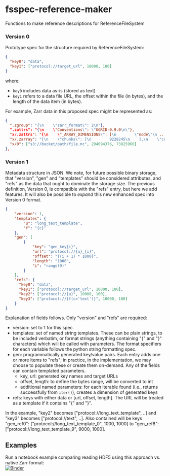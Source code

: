 # fsspec-reference-maker

Functions to make reference descriptions for ReferenceFileSystem


### Version 0

Prototype spec for the structure required by ReferenceFileSystem:

```json
{
  "key0": "data",
  "key1": ["protocol://target_url", 10000, 100]
}
```
where:
* `key0` includes data as-is (stored as text)
* `key1` refers to a data file URL, the offset within the file (in bytes), and the length of the data item (in bytes).

For example, Zarr data in this proposed spec might be represented as:

```json
{
  ".zgroup": "{\n    \"zarr_format\": 2\n"},
  ".zattrs": "{\n    \"Conventions\": \"UGRID-0.9.0\n\"},
  "x/.zattrs": "{\n    \"_ARRAY_DIMENSIONS\": [\n        \"node\"\n ...",
  "x/.zarray": "{\n    \"chunks\": [\n        9228245\n    ],\n    \"compressor\": null,\n    \"dtype\": \"<f8\",\n  ...",
  "x/0": ["s3://bucket/path/file.nc", 294094376, 73825960]
},
```

### Version 1

Metadata structure in JSON. We note, for future possible binary storage, that "version", "gen" and "templates" should
be considered attributes, and "refs" as the data that ought to dominate the storage size. The previous definition,
Version 0, is compatible with the "refs" entry, but here we add features. It will also be possible to *expand*
this new enhanced spec into Version 0 format.

```json
{
    "version": 1,
    "templates": {
        "u": "long_text_template",
        "f": "{c}"
    },
    "gen": [
        {
            "key": "gen_key{i}",
            "url": "protocol://{u}_{i}",
            "offset": "{(i + 1) * 1000}",
            "length": "1000",
            "i": "range(9)"
        }   
    ],
    "refs": {
      "key0": "data",
      "key1": ["protocol://target_url", 10000, 100],
      "key2": ["protocol://{u}", 10000, 100],
      "key3": ["protocol://{f(c='text')}", 10000, 100]
    }
}
```

Explanation of fields follows. Only "version" and "refs" are required:

- version: set to 1 for this spec.
- templates: set of named string templates. These can be plain strings, to be included verbatim, or format strings
  (anything containing "{" and "}" characters) which will be called with parameters. The format specifiers for each
  variable follows the python string formatting spec.
- gen: programmatically generated key/value pairs. Each entry adds one or more items to "refs"; in practice, in the
  implementation, we may choose to populate these or create them on-demand. Any of the fields can contain
  templated parameters.
    - key, url: generated key names and target URLs
    - offset, length: to define the bytes range, will be converted to int
    - additional named parameters: for each iterable found (i.e., returns successfully from `iter()`), creates a 
      dimension of generated keys
- refs: keys with either data or [url, offset, length]. The URL will be treated as a template if it contains 
  "{" and "}".

In the example, "key2" becomes ["protocol://long_text_template", ..] and "key3" becomes ["protocol://text", ..].
Also contained will be keys "gen_ref0": ["protocol://long_text_template_0", 1000, 1000] to "gen_ref8":
["protocol://long_text_template_9", 9000, 1000].


## Examples

Run a notebook example comparing reading HDF5 using this approach vs. native Zarr format: <br> 
[![Binder](https://aws-uswest2-binder.pangeo.io/badge_logo.svg)](https://aws-uswest2-binder.pangeo.io/v2/gh/intake/fsspec-reference-maker/main?urlpath=lab%2Ftree%2Fexamples%2Fike_intake.ipynb)

